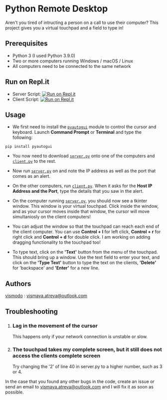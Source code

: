 # Python Remote Desktop

Aren't you tired of intructing a person on a call to use their computer? This project gives you a virtual touchpad and a field to type in!

## Prerequisites

* Python 3 (I used Python 3.9.0)
* Two or more computers running Windows / macOS / Linux
* All computers need to be connected to the same network

## Run on Repl.it

* Server Script: [![Run on Repl.it](https://repl.it/badge/github/vismodo/Remote-Desktop%20Server)](https://repl.it/github/vismodo/Remote-Desktop%20Server)
* Client Script: [![Run on Repl.it](https://repl.it/badge/github/vismodo/Remote-Desktop%20Client)](https://repl.it/github/vismodo/Remote-Desktop%20Client)

## Usage

* We first need to install the [`pyautogui`](https://pyautogui.readthedocs.io/en/latest/) module to control the cursor and keyboard. Launch <b>Command Prompt</b> or <b>Terminal</b> and type the following:

```
pip install pyautogui
```

* You now need to download [`server.py`](https://github.com/vismodo/Remote-Desktop/blob/main/server.py) onto one of the computers and [`client.py`](https://github.com/vismodo/Remote-Desktop/blob/main/client.py) to the rest.

* Now run [`server.py`](https://github.com/vismodo/Remote-Desktop/blob/main/server.py) on and note the IP address as well as the port that comes as an alert.

* On the other computers, run [`client.py`](https://github.com/vismodo/Remote-Desktop/blob/main/client.py). When it asks for the <b>Host IP Address and the Port</b>, type the details that you saw in the alert.

* On the computer running [`server.py`](https://github.com/vismodo/Remote-Desktop/blob/main/server.py), you should now see a tkinter window. This window is your virtual touchpad. Click inside the window, and as your cursor moves inside that window, the cursor will move simultaniosly on the client computers!
* You can adjust the window so that the touchpad can reach each end of the client computer. You can use <b>Control + l</b> for left click, <b>Control + r</b> for right click and <b>Control + d</b> for double click. I am working on adding dragging functionality to the touchpad too!

* To type text, click on the <b>'Text'</b> button from the menu of the touchpad. This should bring up a window. Use the text field to enter your text, and click on the <b>'Type Text'</b> button to type the text on the clients, <b>'Delete'</b> for 'backspace' and <b>'Enter'</b> for a new line.

## Authors

[vismodo](https://github.com/vismodo) : [vismaya.atreya@outlook.com](mailto:vismaya.atreya@outlook.com)

## Troubleshooting

1. <h3><b>Lag in the movement of the cursor</b></h3>This happens only if your network connection is unstable or slow.

2. <h3><b>The touchpad takes my complete screen, but it still does not access the clients complete screen</b></h3>Try changing the '2' of line 40 in server.py to a higher number, such as 3 or 4.

In the case that you found any other bugs in the code, create an issue or send an email to [vismaya.atreya@outlook.com](mailto:vismaya.atreya@outlook.com) and I will fix it as soon as possible.
